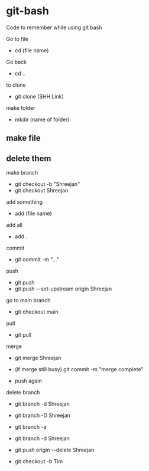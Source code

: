 # git-bash
Code to remember while using git bash

Go to file
- cd (file name)

Go back
- cd ..

to clone
- git clone (SHH Link)

make folder
- mkdir (name of folder)

make file
-

delete them
-

make branch
- git checkout -b "Shreejan"
- git checkout Shreejan

add something
- add (file name)

add all
- add .

commit
- git commit -m "..."

push
- git push
- git push --set-upstream origin Shreejan

go to main branch
- git checkout main

pull
- git pull

merge
- git merge Shreejan
- (if merge still busy) git commit -m "merge complete"

- push again

delete branch
- git branch -d Shreejan
- git branch -D Shreejan
- git branch -a
- git branch -d Shreejan
- git push origin --delete Shreejan

- git checkout -b Tim


